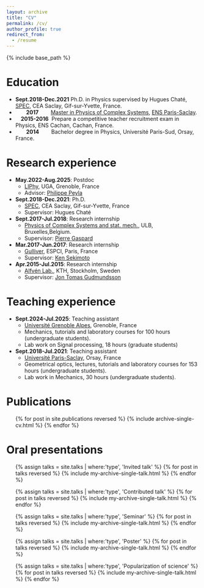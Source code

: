 ```yaml
---
layout: archive
title: "CV"
permalink: /cv/
author_profile: true
redirect_from:
  - /resume
---
```


{% include base_path %}

Education
======
 
* **Sept.2018-Dec.2021** Ph.D. in Physics supervised by Hugues Chaté, [SPEC](https://iramis.cea.fr/spec/), CEA Saclay, Gif-sur-Yvette, France.
* &emsp;&emsp;**2017**&emsp;&emsp; [Master in Physics of Complex Systems](https://physics-complex-systems.fr/), [ENS Paris-Saclay](https://ens-paris-saclay.fr/).
* &emsp;**2015-2016**&nbsp; Prepare a competitive teacher recruitment exam in Physics, ENS Cachan, Cachan, France.
* &emsp;&emsp;**2014**&emsp;&emsp;  Bachelor degree in Physics, Université Paris-Sud, Orsay, France.



  
Research experience
======

* **May.2022-Aug.2025**: Postdoc
  * [LIPhy](https://liphy.univ-grenoble-alpes.fr/en), UGA, Grenoble, France
  * Advisor: [Philippe Peyla](http://liphy-annuaire.univ-grenoble-alpes.fr/pages_personnelles/philippe_peyla/)
* **Sept.2018-Dec.2021**: Ph.D.
  * [SPEC](https://iramis.cea.fr/spec/), CEA Saclay, Gif-sur-Yvette, France
  * Supervisor: Hugues Chaté
* **Sept.2017-Jul.2018**: Research internship
  * [Physics of Complex Systems and stat. mech.](https://complex.ulb.ac.be/), ULB, Bruxelles,Belgium.
  * Supervisor: [Pierre Gaspard](https://gaspard.pierre.web.ulb.be/)
* **Mar.2017-Jun.2017**: Research internship
  * [Gulliver](https://www.gulliver.espci.fr/?-home-), ESPCI, Paris, France
  * Supervisor: [Ken Sekimoto](https://www.pct.espci.fr/~sekimoto/sekimoto_hp_espci.html)
* **Apr.2015-Jul.2015**: Research internship
  * [Alfvén Lab.](http://www.alfvenlab.kth.se/), KTH, Stockholm, Sweden
  * Supervisor: [Jon Tomas Gudmundsson](http://langmuir.raunvis.hi.is/~tumi/eindex.html)
  
Teaching experience
======
<!-- Remettre comme il faut -->
* **Sept.2024-Jul.2025**: Teaching assistant
  * [Université Grenoble Alpes](https://www.univ-grenoble-alpes.fr/), Grenoble, France
  * Mechanics, tutorials and laboratory courses for 100 hours (undergraduate students).
  * Lab work on Signal processing, 18 hours (graduate students)
* **Sept.2018-Jul.2021**: Teaching assistant
  * [Université Paris-Saclay](https://www.universite-paris-saclay.fr/), Orsay, France
  * Geometrical optics, lectures, tutorials and laboratory courses for 153 hours (undergraduate students).
  * Lab work in Mechanics, 30 hours (undergraduate students).


Publications
======
<ol reversed>{% for post in site.publications reversed %}
  {% include archive-single-cv.html %}
{% endfor %}</ol>

Oral presentations
======

<ul>
    {% assign talks = site.talks | where:'type', 'Invited talk' %}
    {% for post in talks reversed %}
      {% include my-archive-single-talk.html %}
    {% endfor %}
</ul>
 
<ul>
    {% assign talks = site.talks | where:'type', 'Contributed talk' %}
    {% for post in talks reversed %}
      {% include my-archive-single-talk.html %}
    {% endfor %}
</ul>
 
<ul>
    {% assign talks = site.talks | where:'type', 'Seminar' %}
    {% for post in talks reversed %}
      {% include my-archive-single-talk.html %}
    {% endfor %}
</ul>
 
<ul>
    {% assign talks = site.talks | where:'type', 'Poster' %}
    {% for post in talks reversed %}
      {% include my-archive-single-talk.html %}
    {% endfor %}
</ul>

<ul>
    {% assign talks = site.talks | where:'type', 'Popularization of science' %}
    {% for post in talks reversed %}
      {% include my-archive-single-talk.html %}
    {% endfor %}
</ul>
<!-- Teaching
======
  <ul>{% for post in site.teaching reversed %}
    {% include archive-single-cv.html %}
  {% endfor %}</ul>
   -->